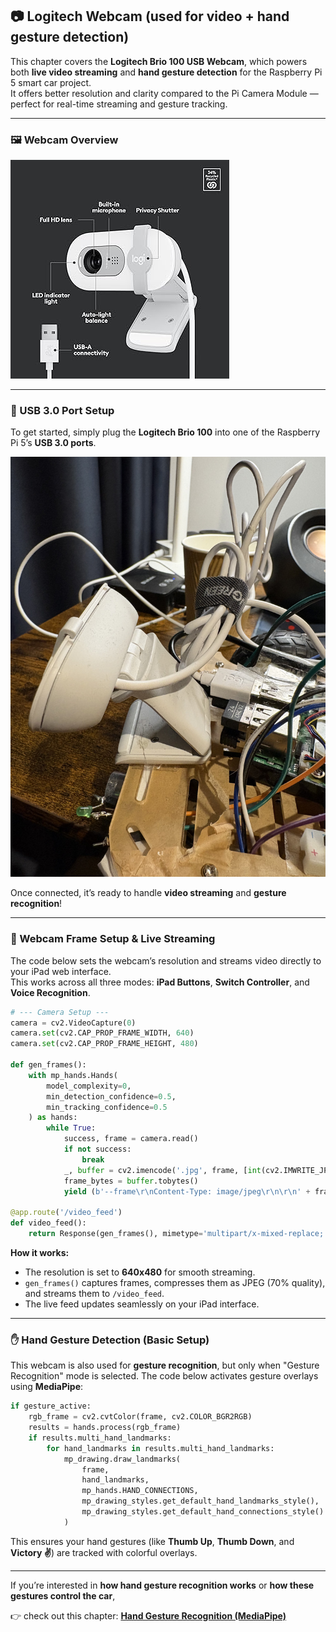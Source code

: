 
## 📷 Logitech Webcam (used for video + hand gesture detection)

This chapter covers the **Logitech Brio 100 USB Webcam**, which powers both **live video streaming** and **hand gesture detection** for the Raspberry Pi 5 smart car project.  
It offers better resolution and clarity compared to the Pi Camera Module — perfect for real-time streaming and gesture tracking.

---

### 🖼️ Webcam Overview

![Logitech Brio 100 Webcam](assets/logitech_webcam.jpg)

---

### 🔌 USB 3.0 Port Setup

To get started, simply plug the **Logitech Brio 100** into one of the Raspberry Pi 5’s **USB 3.0 ports**.  

![USB 3.0 Port Connection](assets/usb3_port.jpg)

Once connected, it’s ready to handle **video streaming** and **gesture recognition**!

---

### 🎥 Webcam Frame Setup & Live Streaming

The code below sets the webcam’s resolution and streams video directly to your iPad web interface.  
This works across all three modes: **iPad Buttons**, **Switch Controller**, and **Voice Recognition**.

```python
# --- Camera Setup ---
camera = cv2.VideoCapture(0)
camera.set(cv2.CAP_PROP_FRAME_WIDTH, 640)
camera.set(cv2.CAP_PROP_FRAME_HEIGHT, 480)

def gen_frames():
    with mp_hands.Hands(
        model_complexity=0,
        min_detection_confidence=0.5,
        min_tracking_confidence=0.5
    ) as hands:
        while True:
            success, frame = camera.read()
            if not success:
                break
            _, buffer = cv2.imencode('.jpg', frame, [int(cv2.IMWRITE_JPEG_QUALITY), 70])
            frame_bytes = buffer.tobytes()
            yield (b'--frame\r\nContent-Type: image/jpeg\r\n\r\n' + frame_bytes + b'\r\n')

@app.route('/video_feed')
def video_feed():
    return Response(gen_frames(), mimetype='multipart/x-mixed-replace; boundary=frame')
````

**How it works:**

* The resolution is set to **640x480** for smooth streaming.
* `gen_frames()` captures frames, compresses them as JPEG (70% quality), and streams them to `/video_feed`.
* The live feed updates seamlessly on your iPad interface.

---

### ✋ Hand Gesture Detection (Basic Setup)

This webcam is also used for **gesture recognition**, but only when "Gesture Recognition" mode is selected.
The code below activates gesture overlays using **MediaPipe**:

```python
if gesture_active:
    rgb_frame = cv2.cvtColor(frame, cv2.COLOR_BGR2RGB)
    results = hands.process(rgb_frame)
    if results.multi_hand_landmarks:
        for hand_landmarks in results.multi_hand_landmarks:
            mp_drawing.draw_landmarks(
                frame,
                hand_landmarks,
                mp_hands.HAND_CONNECTIONS,
                mp_drawing_styles.get_default_hand_landmarks_style(),
                mp_drawing_styles.get_default_hand_connections_style()
            )
```

This ensures your hand gestures (like **Thumb Up**, **Thumb Down**, and **Victory ✌️**) are tracked with colorful overlays.

---

If you’re interested in **how hand gesture recognition works**
or **how these gestures control the car**,

👉 check out this chapter:
[**Hand Gesture Recognition (MediaPipe)**](Hand-Gesture-Recognition-MediaPipe.md)


